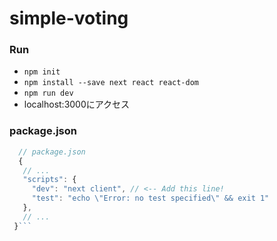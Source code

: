# simple-voting

### Run
- `npm init`  
- `npm install --save next react react-dom`  
- `npm run dev`  
- localhost:3000にアクセス

### package.json
```js
  // package.json
  {
   // ...
   "scripts": {
     "dev": "next client", // <-- Add this line!
     "test": "echo \"Error: no test specified\" && exit 1"
   },
   // ...
 }``` 
 
